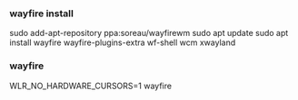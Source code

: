 

### wayfire install
sudo add-apt-repository ppa:soreau/wayfirewm
sudo apt update
sudo apt install wayfire wayfire-plugins-extra wf-shell wcm xwayland



### wayfire 
 WLR_NO_HARDWARE_CURSORS=1 wayfire


